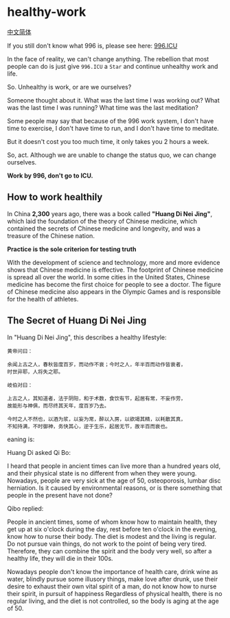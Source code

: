 # healthy-work

[中文简体](https://github.com/CarGod/healthy-work/blob/master/Chinese.md)

If you still don't know what 996 is, please see here: [996.ICU](https://github.com/996icu/996.ICU)

In the face of reality, we can't change anything. The rebellion that most people can do is just give `996.ICU` a `Star` and continue unhealthy work and life.

So. Unhealthy is work, or are we ourselves?

Someone thought about it. What was the last time I was working out? What was the last time I was running? What time was the last meditation?

Some people may say that because of the 996 work system, I don't have time to exercise, I don't have time to run, and I don't have time to meditate.

But it doesn't cost you too much time, it only takes you 2 hours a week.

So, act. Although we are unable to change the status quo, we can change ourselves.

**Work by 996, don't go to ICU.**

## How to work healthily

In China **2,300** years ago, there was a book called **"Huang Di Nei Jing"**, which laid the foundation of the theory of Chinese medicine, which contained the secrets of Chinese medicine and longevity, and was a treasure of the Chinese nation.

**Practice is the sole criterion for testing truth**

With the development of science and technology, more and more evidence shows that Chinese medicine is effective. The footprint of Chinese medicine is spread all over the world. In some cities in the United States, Chinese medicine has become the first choice for people to see a doctor. The figure of Chinese medicine also appears in the Olympic Games and is responsible for the health of athletes.

## The Secret of Huang Di Nei Jing

In "Huang Di Nei Jing", this describes a healthy lifestyle:

```text
黄帝问曰：

余闻上古之人，春秋皆度百岁，而动作不衰；今时之人，年半百而动作皆衰者，
时世异耶，人将失之耶。

岐伯对曰：

上古之人，其知道者，法于阴阳，和于术数，食饮有节，起居有常，不妄作劳，
故能形与神俱，而尽终其天年，度百岁乃去。

今时之人不然也，以酒为浆，以妄为常，醉以入房，以欲竭其精，以耗散其真，
不知持满，不时御神，务快其心，逆于生乐，起居无节，故半百而衰也。
```

eaning is:

Huang Di asked Qi Bo:

I heard that people in ancient times can live more than a hundred years old, and their physical state is no different from when they were young. Nowadays, people are very sick at the age of 50, osteoporosis, lumbar disc herniation. Is it caused by environmental reasons, or is there something that people in the present have not done?

Qibo replied:

People in ancient times, some of whom know how to maintain health, they get up at six o'clock during the day, rest before ten o'clock in the evening, know how to nurse their body. The diet is modest and the living is regular. Do not pursue vain things, do not work to the point of being very tired. Therefore, they can combine the spirit and the body very well, so after a healthy life, they will die in their 100s.

Nowadays people don't know the importance of health care, drink wine as water, blindly pursue some illusory things, make love after drunk, use their desire to exhaust their own vital spirit of a man, do not know how to nurse their spirit, in pursuit of happiness Regardless of physical health, there is no regular living, and the diet is not controlled, so the body is aging at the age of 50.
